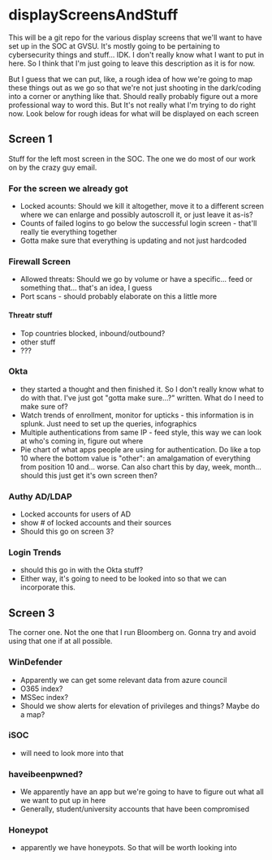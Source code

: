 # displayScreensAndStuff

This will be a git repo for the various display screens that we'll want to have set up in the SOC at GVSU. It's mostly going to be pertaining to cybersecurity things and stuff... IDK. I don't really know what I want to put in here. So I think that I'm just going to leave this description as it is for now.

But I guess that we can put, like, a rough idea of how we're going to map these things out as we go so that we're not just shooting in the dark/coding into a corner or anything like that. Should really probably figure out a more professional way to word this. But It's not really what I'm trying to do right now. Look below for rough ideas for what will be displayed on each screen

## Screen 1

Stuff for the left most screen in the SOC. The one we do most of our work on by the crazy guy email.

### For the screen we already got

- Locked acounts: Should we kill it altogether, move it to a different screen where we can enlarge and possibly autoscroll it, or just leave it as-is?
- Counts of failed logins to go below the successful login screen - that'll really tie everything together
- Gotta make sure that everything is updating and not just hardcoded

### Firewall Screen

- Allowed threats: Should we go by volume or have a specific... feed or something that... that's an idea, I guess
- Port scans - should probably elaborate on this a little more

#### Threatr stuff

- Top countries blocked, inbound/outbound?
- other stuff
- ???

### Okta

- they started a thought and then finished it. So I don't really know what to do with that. I've just got "gotta make sure...?" written. What do I need to make sure of?
- Watch trends of enrollment, monitor for upticks - this information is in splunk. Just need to set up the queries, infographics
- Multiple authentications from same IP - feed style, this way we can look at who's coming in, figure out where 
- Pie chart of what apps people are using for authentication. Do like a top 10 where the bottom value is "other": an amalgamation of everything from position 10 and... worse. Can also chart this by day, week, month... should this just get it's own screen then?

### Authy AD/LDAP

- Locked accounts for users of AD
- show # of locked accounts and their sources
- Should this go on screen 3?

### Login Trends

- should this go in with the Okta stuff?
- Either way, it's going to need to be looked into so that we can incorporate this.

## Screen 3

The corner one. Not the one that I run Bloomberg on. Gonna try and avoid using that one if at all possible.

### WinDefender 

- Apparently we can get some relevant data from azure council
- O365 index?
- MSSec index?
- Should we show alerts for elevation of privileges and things? Maybe do a map?

### iSOC

- will need to look more into that

### haveibeenpwned?

- We apparently have an app but we're going to have to figure out what all we want to put up in here
- Generally, student/university accounts that have been compromised

### Honeypot

- apparently we have honeypots. So that will be worth looking into
